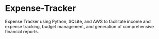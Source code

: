 # Expense-Tracker
Expense Tracker using Python, SQLite, and AWS to facilitate income and expense tracking, budget management, and generation of comprehensive financial reports.
